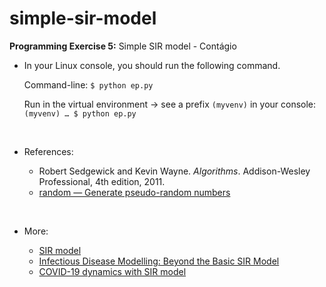 # simple-sir-model

**Programming Exercise 5:** Simple SIR model - Contágio

* In your Linux console, you should run the following command.

  Command-line: `$ python ep.py`

  Run in the virtual environment -> see a prefix `(myvenv)` in your console: `(myvenv) … $ python ep.py`  
  <p>&nbsp;</p>
* References:
  * Robert Sedgewick and Kevin Wayne. *Algorithms*. Addison-Wesley Professional, 4th edition, 2011.
  * [random — Generate pseudo-random numbers](https://docs.python.org/3/library/random.html)
  <p>&nbsp;</p>
* More:
  * [SIR model](https://mathworld.wolfram.com/SIRModel.html)
  * [Infectious Disease Modelling: Beyond the Basic SIR Model](https://towardsdatascience.com/infectious-disease-modelling-beyond-the-basic-sir-model-216369c584c4)
  * [COVID-19 dynamics with SIR model](https://www.lewuathe.com/covid-19-dynamics-with-sir-model.html)
